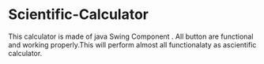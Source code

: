 # Scientific-Calculator
This calculator is made of java Swing Component . All button are functional and working properly.This will perform almost all functionalaty as ascientific calculator.
